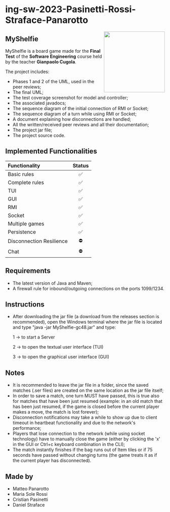 # ing-sw-2023-Pasinetti-Rossi-Straface-Panarotto

<img src="https://casualgamerevolution.b-cdn.net/sites/default/files/styles/content/public/field/image/351.png?itok=jmgzZxmE" width=192px height=192 px align="right" />

## MyShelfie
MyShelfie is a board game made for the **Final Test** of the **Software Engineering** course held by the teacher **Gianpaolo Cugola**.


The project includes:
* Phases 1 and 2 of the UML, used in the peer reviews;
* The final UML;
* The test coverage screenshot for model and controller;
* The associated javadocs;
* The sequence diagram of the initial connection of RMI or Socket;
* The sequence diagram of a turn while using RMI or Socket;
* A document explaining how disconnections are handled;
* All the written/received peer reviews and all their documentation;
* The project jar file;
* The project source code.

## Implemented Functionalities
| Functionality            |                                                       Status                                                       |
|:-------------------------|:------------------------------------------------------------------------------------------------------------------:|
| Basic rules              |                                                         ✅                                                          |
| Complete rules           |                                                         ✅                                                          |
| TUI                      |                                                         ✅                                                          |
| GUI                      |                                                         ✅                                                          |
| RMI                      |                                                         ✅                                                          |
| Socket                   |                                                         ✅                                                          |
| Multiple games           |                                                         ✅                                                          |
| Persistence              |                                                         ✅                                                          |
| Disconnection Resilience |                                                         ⛔                                                          |
| Chat                     |                                                         ⛔                                                          |


<!--
[![RED](http://placehold.it/15/f03c15/f03c15)](#)
[![YELLOW](http://placehold.it/15/ffdd00/ffdd00)](#)
[![GREEN](http://placehold.it/15/44bb44/44bb44)](#)
-->

## Requirements
* The latest version of Java and Maven;
* A firewall rule for inbound/outgoing connections on the ports 1099/1234.


## Instructions
* After downloading the jar file (a download from the releases section is recommended), open the Windows terminal where the jar file is located and type "java -jar MyShelfie-gc48.jar" and type:

    1 -> to start a Server 

    2 -> to open the textual user interface (TUI)
  
    3 -> to open the graphical user interface (GUI)

## Notes
* It is recommended to leave the jar file in a folder, since the saved matches (.ser files) are created on the same location as the jar file itself;
* In order to save a match, one turn MUST have passed, this is true also for matches that have been just resumed (example: in an old match that has been just resumed, if the game is closed before the current player makes a move, the match is lost forever); 
* Disconnection notifications may take a while to show up due to client timeout in heartbeat functionality and due to the network's performance;
* Players that lose connection to the network (while using socket technology) have to manually close the game (either by clicking the 'x' in the GUI or Ctrl+c keyboard combination in the CLI);
* The match instantly finishes if the bag runs out of Item tiles or if 75 seconds have passed without changing turns (the game treats it as if the current player has disconnected).



## Made by
* Matteo Panarotto
* Maria Sole Rossi
* Cristian Pasinetti
* Daniel Straface

